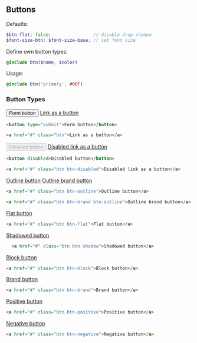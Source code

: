 
## Buttons

Defaults:

```scss
$btn-flat: false;                // disable drop shadow
$font-size-btn: $font-size-base; // set font size
```

Define own button types:

```scss
@include btn($name, $color)
```

Usage:

```scss
@include btn('primary', #00F)
```

### Button Types

<div class="example">
  <button type="submit">Form button</button> <a href="#" class="btn">Link as a button</a>
</div>

```html
<button type="submit">Form button</button>

<a href="#" class="btn">Link as a button</a>
```

<div class="example">
  <button disabled>Disabled button</button> <a href="#" class="btn btn-disabled">Disabled link as a button</a>
</div>

```html
<button disabled>Disabled button</button>

<a href="#" class="btn btn-disabled">Disabled link as a button</a>
```

<div class="example">
  <a href="#" class="btn btn-outline">Outline button</a> <a href="#" class="btn btn-blue btn-outline">Outline brand button</a>
</div>

```html
<a href="#" class="btn btn-outline">Outline button</a>

<a href="#" class="btn btn-brand btn-outline">Outline brand button</a>
```

<div class="example">
  <a href="#" class="btn btn-flat bg-aqua">Flat button</a>
</div>

```html
<a href="#" class="btn btn-flat">Flat button</a>
```

<div class="example">
  <a href="#" class="btn btn-shadow bg-aqua">Shadowed button</a>
</div>

```html
  <a href="#" class="btn btn-shadow">Shadowed button</a>
```

<div class="example">
  <a href="#" class="btn btn-block">Block button</a>
</div>

```html
<a href="#" class="btn btn-block">Block button</a>
```

<div class="example">
  <a href="#" class="btn btn-blue">Brand button</a>
</div>

```html
<a href="#" class="btn btn-brand">Brand button</a>
```

<div class="example">
  <a href="#" class="btn btn-positive">Positive button</a>
</div>

```html
<a href="#" class="btn btn-positive">Positive button</a>
```

<div class="example">
  <a href="#" class="btn btn-negative">Negative button</a>
</div>

```html
<a href="#" class="btn btn-negative">Negative button</a>
```
